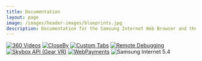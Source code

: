 ```yaml
---
title: Documentation
layout: page
image: /images/header-images/blueprints.jpg
description: Documentation for the Samsung Internet Web Browser and the Samsung Internet for GearVR web browser.
---
```

<div class="doc-subsection">
    <a href="video-360.html"><img src="images/ico-vid-360.svg" alt="360 Videos"></a>
    <a href="closeby.html"><img src="images/ico-closeby.svg" alt="CloseBy"></a>
    <a href="custom-tabs.html"><img src="images/ico-custom-tab.svg" alt="Custom Tabs"></a>
    <a href="remote-debugging.html"><img src="images/ico-remote-debug.svg" alt="Remote Debugging"></a>
    <a href="skybox.html"><img src="images/ico-skybox.svg" alt="Skybox API (Gear VR)"></a>
    <a href="web-payments.html"><img src="images/ico-payment.svg" alt="WebPayments"></a>
    <img src="images/si54.svg" alt="Samsung Internet 5.4">
</div>